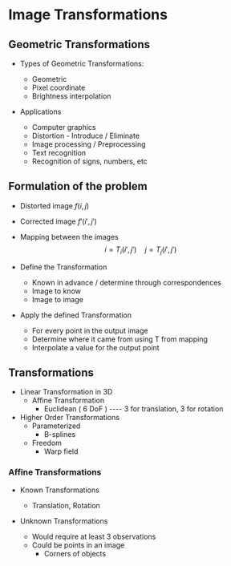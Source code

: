 # Image Transformations

## Geometric Transformations

- Types of Geometric Transformations:
  - Geometric
  - Pixel coordinate
  - Brightness interpolation

- Applications
  - Computer graphics
  - Distortion - Introduce / Eliminate
  - Image processing / Preprocessing
  - Text recognition
  - Recognition of signs, numbers, etc

## Formulation of the problem

- Distorted image $f(i, j)$

- Corrected image $f'(i', j')$

- Mapping between the images
  $$
  i = T_i(i', j')\quad j = T_j(i', j')
  $$

- Define the Transformation
  - Known in advance / determine through correspondences
  - Image to know
  - Image to image

- Apply the defined Transformation
  - For every point in the output image
  - Determine where it came from using T from mapping
  - Interpolate a value for the output point

## Transformations

- Linear Transformation in 3D
  - Affine Transformation
    - Euclidean ( 6 DoF ) ---- 3 for translation, 3 for rotation
- Higher Order Transformations
  - Parameterized
    - B-splines
  - Freedom
    - Warp field

### Affine Transformations

- Known Transformations
  - Translation, Rotation

- Unknown Transformations
  - Would require at least 3 observations
  - Could be points in an image
    - Corners of objects